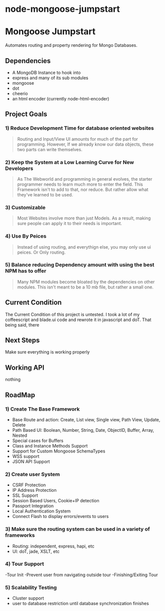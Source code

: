 node-mongoose-jumpstart
=======================

# Mongoose Jumpstart
Automates routing and property rendering for Mongo Databases.

## Dependencies
- A MongoDB Instance to hook into
- express and many of its sub modules
- mongoose
- dot
- cheerio
- an html encoder (currently node-html-encoder)


## Project Goals
### 1) Reduce Development Time for database oriented websites
> Routing and Input/View UI amounts for much of the part for programming. However, If we already know our data objects, these two parts can write themselves.
### 2) Keep the System at a Low Learning Curve for New Developers
> As The Webworld and programming in general evolves, the starter programmer needs to learn much more to enter the field. This Framework isn't to add to that, nor reduce. But rather allow what they've learned to be used.
### 3) Customizable
> Most Websites involve more than just Models. As a result, making sure people can apply it to their needs is important.
### 4) Use By Peices
> Instead of using routing, and everythign else, you may only use ui peices. Or Only routing.
### 5) Balance reducing Dependency amount with using the best NPM has to offer
> Many NPM modules become bloated by the dependencies on other modules. This isn't meant to be a 10 mb file, but rather a small one.

## Current Condition
The Current Condition of this project is untested. I took a lot of my
coffeescript and blade.ui code and rewrote it in javascript and doT. That being
said, there

## Next Steps
Make sure everything is working properly

## Working API
nothing

## RoadMap
### 1) Create The Base Framework
- Base Route and action: Create, List view, Single view, Path View, Update, Delete
- Path Based UI: Boolean, Number, String, Date, ObjectID, Buffer, Array, Nested
- Special cases for Buffers
- Class and Instance Methods Support
- Support for Custom Mongoose SchemaTypes
- WSS support
- JSON API Support
### 2) Create user System
- CSRF Protection
- IP Address Protection
- SSL Support
- Session Based Users, Cookie+IP detection
- Passport Integration
- Local Authentication System
- Connect Flash to display errors/events to users
### 3) Make sure the routing system can be used in a variety of frameworks
- Routing: independent, express, hapi, etc
- UI: doT, jade, XSLT, etc
### 4) Tour Support
-Tour Init
-Prevent user from navigating outside tour
-Finishing/Exiting Tour
### 5) Scalability Testing
- Cluster support
- user to database restriction until database synchronization finishes
